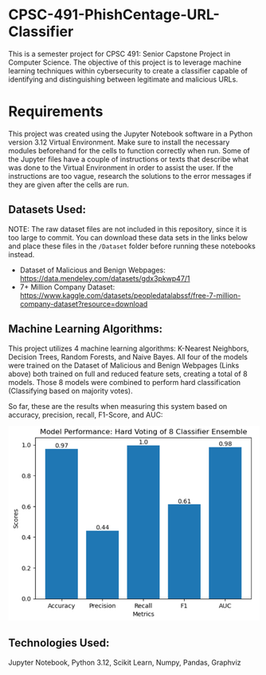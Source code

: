 # CPSC-491-PhishCentage-URL-Classifier
 This is a semester project for CPSC 491: Senior Capstone Project in Computer Science. The objective of this project is to leverage machine learning techniques within cybersecurity to create a classifier capable of identifying and distinguishing between legitimate and malicious URLs.

# Requirements
 This project was created using the Jupyter Notebook software in a Python version 3.12 Virtual Environment. Make sure to install the necessary modules beforehand for the cells to function correctly when run. Some of the Jupyter files have a couple of instructions or texts that describe what was done to the Virtual Environment in order to assist the user. If the instructions are too vague, research the solutions to the error messages if they are given after the cells are run. 

## Datasets Used:
NOTE: The raw dataset files are not included in this repository, since it is too large to commit. You can download these data sets in the links below and place these files in the `/Dataset` folder before running these notebooks instead.

 - Dataset of Malicious and Benign Webpages: https://data.mendeley.com/datasets/gdx3pkwp47/1
 - 7+ Million Company Dataset: https://www.kaggle.com/datasets/peopledatalabssf/free-7-million-company-dataset?resource=download 

## Machine Learning Algorithms: 

 This project utilizes 4 machine learning algorithms: K-Nearest Neighbors, Decision Trees, Random Forests, and Naive Bayes. All four of the models were trained on the Dataset of Malicious and Benign Webpages (Links above) both trained on full and reduced feature sets, creating a total of 8 models. Those 8 models were combined to perform hard classification (Classifying based on majority votes).

 So far, these are the results when measuring this system based on accuracy, precision, recall, F1-Score, and AUC:

![Result](https://github.com/Mr-MistyEyedd/CPSC-491-PhishCentage-URL-Classifier/blob/main/Figure%2014.png)



## Technologies Used: 

Jupyter Notebook, 
Python 3.12, 
Scikit Learn, 
Numpy, 
Pandas, 
Graphviz
